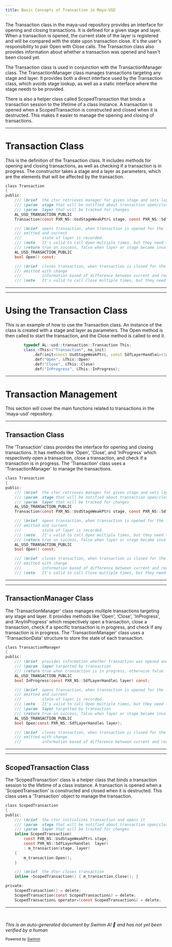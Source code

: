 ```yaml
---
title: Basic Concepts of Transaction in Maya-USD
---
```


The Transaction class in the maya-usd repository provides an interface for opening and closing transactions. It is defined for a given stage and layer. When a transaction is opened, the current state of the layer is registered and will be compared with the state upon transaction close. It's the user's responsibility to pair Open with Close calls. The Transaction class also provides information about whether a transaction was opened and hasn't been closed yet.

The Transaction class is used in conjunction with the TransactionManager class. The TransactionManager class manages transactions targeting any stage and layer. It provides both a direct interface used by the Transaction class, which avoids stage lookup, as well as a static interface where the stage needs to be provided.

There is also a helper class called ScopedTransaction that binds a transaction session to the lifetime of a class instance. A transaction is opened when a ScopedTransaction is constructed and closed when it is destructed. This makes it easier to manage the opening and closing of transactions.

<SwmSnippet path="/plugin/al/usdtransaction/AL/usd/transaction/Transaction.h" line="36">

---

# Transaction Class

This is the definition of the Transaction class. It includes methods for opening and closing transactions, as well as checking if a transaction is in progress. The constructor takes a stage and a layer as parameters, which are the elements that will be affected by the transaction.

```c
class Transaction
{
public:
    /// \brief  the ctor retrieves manager for given stage and sets layer for tracking
    /// \param  stage that will be notified about transaction open/close
    /// \param  layer that will be tracked for changes
    AL_USD_TRANSACTION_PUBLIC
    Transaction(const PXR_NS::UsdStageWeakPtr& stage, const PXR_NS::SdfLayerHandle& layer);

    /// \brief  opens transaction, when transaction is opened for the first time OpenNotice is
    /// emitted and current
    ///         state of layer is recorded.
    /// \note   It's valid to call Open multiple times, but they need to balance Close calls
    /// \return true on success, false when layer or stage became invalid
    AL_USD_TRANSACTION_PUBLIC
    bool Open() const;

    /// \brief  closes transaction, when transaction is closed for the last time CloseNotice is
    /// emitted with change
    ///         information based of difference between current and recorded layer states.
    /// \note   It's valid to call Close multiple times, but they need to balance Open calls
```

---

</SwmSnippet>

<SwmSnippet path="/plugin/al/usdtransaction/AL/usd/transaction/wrapTransaction.cpp" line="31">

---

# Using the Transaction Class

This is an example of how to use the Transaction class. An instance of the class is created with a stage and layer as parameters. The Open method is then called to start the transaction, and the Close method is called to end it.

```c++
        typedef AL::usd::transaction::Transaction This;
        class_<This>("Transaction", no_init)
            .def(init<const UsdStageWeakPtr&, const SdfLayerHandle&>((arg("stage"), arg("layer"))))
            .def("Open", &This::Open)
            .def("Close", &This::Close)
            .def("InProgress", &This::InProgress);
```

---

</SwmSnippet>

# Transaction Management

This section will cover the main functions related to transactions in the 'maya-usd' repository.

<SwmSnippet path="/plugin/al/usdtransaction/AL/usd/transaction/Transaction.h" line="36">

---

## Transaction Class

The 'Transaction' class provides the interface for opening and closing transactions. It has methods like 'Open', 'Close', and 'InProgress' which respectively open a transaction, close a transaction, and check if a transaction is in progress. The 'Transaction' class uses a 'TransactionManager' to manage the transactions.

```c
class Transaction
{
public:
    /// \brief  the ctor retrieves manager for given stage and sets layer for tracking
    /// \param  stage that will be notified about transaction open/close
    /// \param  layer that will be tracked for changes
    AL_USD_TRANSACTION_PUBLIC
    Transaction(const PXR_NS::UsdStageWeakPtr& stage, const PXR_NS::SdfLayerHandle& layer);

    /// \brief  opens transaction, when transaction is opened for the first time OpenNotice is
    /// emitted and current
    ///         state of layer is recorded.
    /// \note   It's valid to call Open multiple times, but they need to balance Close calls
    /// \return true on success, false when layer or stage became invalid
    AL_USD_TRANSACTION_PUBLIC
    bool Open() const;

    /// \brief  closes transaction, when transaction is closed for the last time CloseNotice is
    /// emitted with change
    ///         information based of difference between current and recorded layer states.
    /// \note   It's valid to call Close multiple times, but they need to balance Open calls
```

---

</SwmSnippet>

<SwmSnippet path="/plugin/al/usdtransaction/AL/usd/transaction/TransactionManager.h" line="43">

---

## TransactionManager Class

The 'TransactionManager' class manages multiple transactions targeting any stage and layer. It provides methods like 'Open', 'Close', 'InProgress', and 'AnyInProgress' which respectively open a transaction, close a transaction, check if a specific transaction is in progress, and check if any transaction is in progress. The 'TransactionManager' class uses a 'TransactionData' structure to store the state of each transaction.

```c
class TransactionManager
{
public:
    /// \brief  provides information whether transaction was opened and wasn't closed yet.
    /// \param  layer targetted by transaction
    /// \return true when transaction is in progress, otherwise false
    AL_USD_TRANSACTION_PUBLIC
    bool InProgress(const PXR_NS::SdfLayerHandle& layer) const;

    /// \brief  opens transaction, when transaction is opened for the first time OpenNotice is
    /// emitted and current
    ///         state of layer is recorded.
    /// \note   It's valid to call Open multiple times, but they need to balance Close calls
    /// \param  layer targetted by transaction
    /// \return true on success, false when layer or stage became invalid
    AL_USD_TRANSACTION_PUBLIC
    bool Open(const PXR_NS::SdfLayerHandle& layer);

    /// \brief  closes transaction, when transaction is closed for the last time CloseNotice is
    /// emitted with change
    ///         information based of difference between current and recorded layer states.
```

---

</SwmSnippet>

<SwmSnippet path="/plugin/al/usdtransaction/AL/usd/transaction/Transaction.h" line="76">

---

## ScopedTransaction Class

The 'ScopedTransaction' class is a helper class that binds a transaction session to the lifetime of a class instance. A transaction is opened when a 'ScopedTransaction' is constructed and closed when it is destructed. This class uses a 'Transaction' object to manage the transaction.

```c
class ScopedTransaction
{
public:
    /// \brief  the ctor initializes transaction and opens it
    /// \param  stage that will be notified about transaction open/close
    /// \param  layer that will be tracked for changes
    inline ScopedTransaction(
        const PXR_NS::UsdStageWeakPtr& stage,
        const PXR_NS::SdfLayerHandle&  layer)
        : m_transaction(stage, layer)
    {
        m_transaction.Open();
    }

    /// \brief  the dtor closes transaction
    inline ~ScopedTransaction() { m_transaction.Close(); }

private:
    ScopedTransaction() = delete;
    ScopedTransaction(const ScopedTransaction&) = delete;
    ScopedTransaction& operator=(const ScopedTransaction&) = delete;
```

---

</SwmSnippet>

&nbsp;

_This is an auto-generated document by Swimm AI 🌊 and has not yet been verified by a human_

<SwmMeta version="3.0.0" repo-id="Z2l0aHViJTNBJTNBbWF5YS11c2QlM0ElM0FnaWxhZG5hdm90" repo-name="maya-usd"><sup>Powered by [Swimm](/)</sup></SwmMeta>
